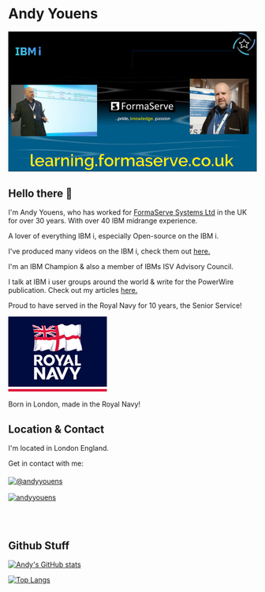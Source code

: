 # Andy Youens

![Banner](FSS_Banner.jpg)

## Hello there 👋

I'm Andy Youens, who has worked for [FormaServe Systems Ltd](https://www/formaserve.co.uk) in the UK for over 30 years.  With over 40 IBM midrange experience.

A lover of everything IBM i, especially Open-source on the IBM i.

I've produced many videos on the IBM i, check them out [here.](https://learning.formaserve.co.uk)

I'm an IBM Champion & also a member of IBMs ISV Advisory Council.

I talk at IBM i user groups around the world & write for the PowerWire publication.
Check out my articles [here.](https://powerwire.eu/author/andy-youens)

Proud to have served in the Royal Navy for 10 years, the Senior Service!

![Royal Navy](RoyalNavy.jpg)

Born in London, made in the Royal Navy!

## Location & Contact
I'm located in London England.

Get in contact with me:
<br>
<br>
<a href="https://twitter.com/andyyouens" target="blank"><img align="center" src="https://raw.githubusercontent.com/rahuldkjain/github-profile-readme-generator/master/src/images/icons/Social/twitter.svg" alt="@andyyouens" height="30" width="40" /></a>

<a href="https://linkedin.com/in/andyyouens" target="blank"><img align="center" src="https://raw.githubusercontent.com/rahuldkjain/github-profile-readme-generator/master/src/images/icons/Social/linked-in-alt.svg" alt="andyyouens" height="30" width="40" /></a>

<br>
<br>

## Github Stuff

[![Andy's GitHub stats](https://github-readme-stats.vercel.app/api?username=AndyYouens&count_private=true
)](https://github.com/AndyYouens/github-readme-stats)

[![Top Langs](https://github-readme-stats.vercel.app/api/top-langs/?username=AndyYouens&langs_count=8)](https://github.com/AndyYouens/github-readme-stats)

<!--
**AndyYouens/AndyYouens** is a ✨ _special_ ✨ repository because its `README.md` (this file) appears on your GitHub profile.

Here are some ideas to get you started:

- 🔭 I’m currently working on ...
- 🌱 I’m currently learning ...
- 👯 I’m looking to collaborate on ...
- 🤔 I’m looking for help with ...
- 💬 Ask me about ...
- 📫 How to reach me: ...
- 😄 Pronouns: ...
- ⚡ Fun fact: ...
-->
